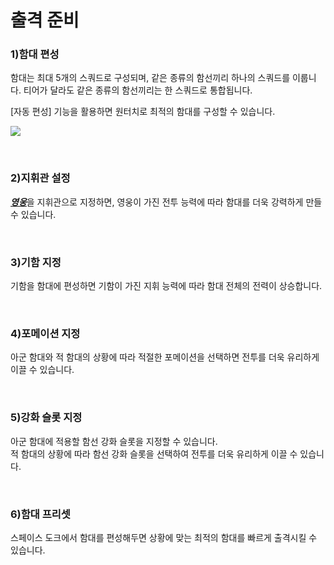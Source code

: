 # 출격 준비

### 1)함대 편성

 함대는 최대 5개의 스쿼드로 구성되며, 같은 종류의 함선끼리 하나의 스쿼드를 이룹니다. 티어가 달라도 같은 종류의 함선끼리는 한 스쿼드로 통합됩니다.

[자동 편성] 기능을 활용하면 원터치로 최적의 함대를 구성할 수 있습니다.

![](https://d3bbxo4nelobc3.cloudfront.net/html/img/help/501_001fleetsetauto.jpg)

<br>

### 2)지휘관 설정

 [***<u>영웅</u>***](kor/300hero#영웅)을 지휘관으로 지정하면, 영웅이 가진 전투 능력에 따라 함대를 더욱 강력하게 만들 수 있습니다.

<br>

### 3)기함 지정

 기함을 함대에 편성하면 기함이 가진 지휘 능력에 따라 함대 전체의 전력이 상승합니다.

<br>

### 4)포메이션 지정

 아군 함대와 적 함대의 상황에 따라 적절한 포메이션을 선택하면 전투를 더욱 유리하게 이끌 수 있습니다.

<br>

### 5)강화 슬롯 지정

 아군 함대에 적용할 함선 강화 슬롯을 지정할 수 있습니다.<br>
 적 함대의 상황에 따라 함선 강화 슬롯을 선택하여 전투를 더욱 유리하게 이끌 수 있습니다.

<br>

### 6)함대 프리셋

 스페이스 도크에서 함대를 편성해두면 상황에 맞는 최적의 함대를 빠르게 출격시킬 수 있습니다.